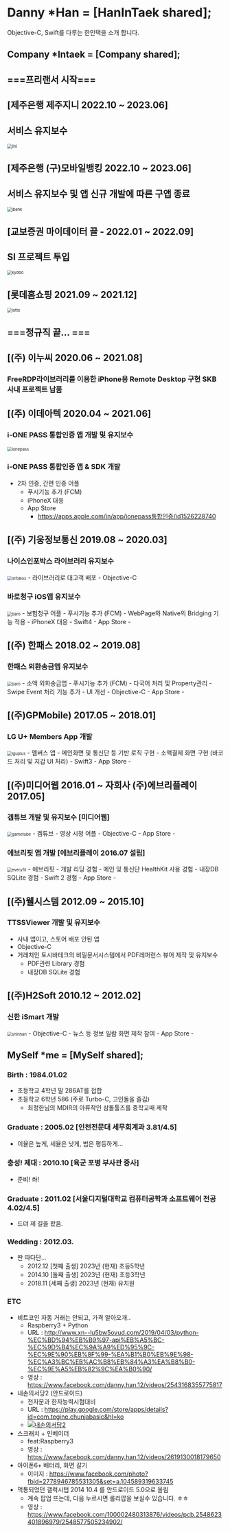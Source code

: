 # Danny *Han = [HanInTaek shared];

Objective-C, Swift를 다루는 한인택을 소개 합니다.

## Company *Intaek = [Company shared];

## ===프리랜서 시작===

## [제주은행 제주지니 2022.10 ~ 2023.06]
## 서비스 유지보수
<img src="https://darkhani.github.io/Myself/jini.png" alt="jini" style="zoom:67%;" />

## [제주은행 (구)모바일뱅킹 2022.10 ~ 2023.06]
## 서비스 유지보수 및 앱 신규 개발에 따른 구앱 종료
<img src="https://darkhani.github.io/Myself/jbank.png" alt="jbank" style="zoom:67%;" />

## [교보증권 마이데이터 끌 - 2022.01 ~ 2022.09]
## SI 프로젝트 투입
<img src="https://darkhani.github.io/Myself/kkl.png" alt="kyobo" style="zoom:67%;" />

## [롯데홈쇼핑 2021.09 ~ 2021.12]

<img src="https://darkhani.github.io/Myself/lotteHomeshoping.png" alt="lotte" style="zoom:67%;" />

## ===정규직 끝... ===

## [(주) 이누씨 2020.06 ~ 2021.08]

### FreeRDP라이브러리를 이용한 iPhone용 Remote Desktop 구현 SKB 사내 프로젝트 납품

## [(주) 이데아텍 2020.04 ~ 2021.06]

### i-ONE PASS 통합인증 앱 개발 및 유지보수

<img src="https://darkhani.github.io/Myself/ionepass.png" alt="ionepass" style="zoom:67%;" />

### i-ONE PASS 통합인증 앱 & SDK 개발

- 2차 인증, 간편 인증 어플
  - 푸시기능 추가 (FCM) 
  - iPhoneX 대응
  - App Store
    - <https://apps.apple.com/in/app/ionepass통합인증/id1526228740>

## [(주) 기웅정보통신 2019.08 ~ 2020.03]

### 나이스인포박스 라이브러리 유지보수

<img src="https://darkhani.github.io/Myself/InfoBox.png" alt="InfoBox" style="zoom:67%;" />
- 라이브러리로 대고객 배포
- Objective-C

### 바로청구 iOS앱 유지보수

<img src="https://darkhani.github.io/Myself/baro.png" alt="baro" style="zoom:67%;" />
- 보험청구 어플
    - 푸시기능 추가 (FCM)
    - WebPage와 Native의 Bridging 기능 적용 
    - iPhoneX 대응
    - Swift4
- App Store
    - <https://apps.apple.com/kr/app/%EC%8B%A4%EC%86%90%EB%B3%B4%ED%97%98-%EB%B0%94%EB%A1%9C%EC%B2%AD%EA%B5%AC/id1296713322>

## [(주) 한패스 2018.02 ~ 2019.08]

### 한패스 외환송금앱 유지보수

<img src="https://darkhani.github.io/Myself/hanpass.png" alt="baro" style="zoom:67%;" />
- 소액 외화송금앱
    - 푸시기능 추가 (FCM)
    - 다국어 처리 및 Property관리
    - Swipe Event 처리 기능 추가
    - UI 개선
    - Objective-C
- App Store
    - <https://apps.apple.com/kr/app/%ED%95%9C%ED%8C%A8%EC%8A%A4-%EA%B0%84%ED%8E%B8%ED%95%B4%EC%99%B8%EC%86%A1%EA%B8%88/id1344407760>

## [(주)GPMobile) 2017.05 ~ 2018.01]

### LG U+ Members App 개발

<img src="https://darkhani.github.io/Myself/lguplus.png" alt="lguplus" style="zoom:67%;" />
- 멤버스 앱
    - 메인화면 및 통신단 등 기반 로직 구현
    - 소액결제 화면 구현 (바코드 처리 및 지갑 UI 처리)
    - Swift3
- App Store
  - <https://apps.apple.com/kr/app/u-%EB%A9%A4%EB%B2%84%EC%8A%A4/id958811075>

## [(주)미디어웹 2016.01 ~ 자회사 (주)에브리플레이 2017.05]

### 겜튜브 개발 및 유지보수 [미디어웹]

<img src="https://darkhani.github.io/Myself/gametube.png" alt="gametube" style="zoom:67%;" />
- 겜튜브
    - 영상 시청 어플
    - Objective-C
- App Store
    - <https://apps.apple.com/us/app/%EA%B2%9C%ED%8A%9C%EB%B8%8C/id1090281841?l=ko>

### 에브리핏 앱 개발 [에브리플레이 2016.07 설립]

<img src="https://darkhani.github.io/Myself/everyfit.png" alt="everyfit" style="zoom:67%;" />
- 에브리핏
    - 개발 리딩 경험
    - 메인 및 통신단 HealthKit 사용 경험
    - 내장DB SQLite 경험
    - Swift 2 경험
- App Store
    - <https://apps.apple.com/kr/app/%EC%97%90%EB%B8%8C%EB%A6%AC%ED%95%8F-%EC%9A%B4%EB%8F%99-%EB%B7%B0%ED%8B%B0%EC%97%90-%EC%95%88%EC%8B%AC%EC%9D%84-%EB%8D%94%ED%95%98%EB%8B%A4/id1179617615>

## [(주)웰시스템 2012.09 ~ 2015.10]

### TTSSViewer 개발 및 유지보수

- 사내 앱이고, 스토어 배포 안된 앱
- Objective-C
- 거래처인 토시바테크의 비밀문서시스템에서 PDF레퍼런스 뷰어 제작 및 유지보수
  - PDF관련 Library 경험 
  - 내장DB SQLite 경험

## [(주)H2Soft 2010.12 ~ 2012.02]

### 신한 iSmart 개발

<img src="https://darkhani.github.io/Myself/shinhan.png" alt="shinhan" style="zoom:67%;" />
- Objective-C
- 뉴스 등 정보 일람 화면 제작 참여
- App Store
    - <https://apps.apple.com/kr/app/%EC%8B%A0%ED%95%9Ci-mobile/id772871884>

## MySelf *me = [MySelf shared];

### Birth : 1984.01.02

- 초등학교 4학년 말 286AT를 접합
- 초등학교 6학년 586 (주로 Turbo-C, 고인돌을 즐김) 
  - 최정한님의 MDIR의 아류작인 삼돌툴즈를 중학교때 제작

### Graduate : 2005.02 [인천전문대 세무회계과 3.81/4.5]

- 이율은 높게, 세율은 낮게, 법은 평등하게...

### 충성! 제대 : 2010.10 [육군 포병 부사관 중사]

- 준비! 쏴!

### Graduate : 2011.02 [서울디지털대학교 컴퓨터공학과 소프트웨어 전공 4.02/4.5]

- 드뎌 제 길을 왔음.

### Wedding : 2012.03.

- 딴 따다단...
  - 2012.12 [첫째 출생] 2023년 (현재) 초등5학년
  - 2014.10 [둘째 출생] 2023년 (현재) 초등3학년
  - 2018.11 [세째 출생] 2023년 (현재) 유치원

### ETC

- 비트코인 자동 거래는 안되고, 가격 알아오개..
  - Raspberry3 + Python
  - URL : <http://www.xn--lu5bw5ovud.com/2019/04/03/python-%EC%BD%94%EB%B9%97-api%EB%A5%BC-%EC%9D%B4%EC%9A%A9%ED%95%9C-%EC%9E%90%EB%8F%99-%EA%B1%B0%EB%9E%98-%EC%A3%BC%EB%AC%B8%EB%84%A3%EA%B8%B0-%EC%9E%A5%EB%82%9C%EA%B0%90/>
  - 영상 : <https://www.facebook.com/danny.han.12/videos/2543168355775817>
- 내손의서당2 (안드로이드)
  - 천자문과 한자능력시험대비
  - URL : <https://play.google.com/store/apps/details?id=com.tegine.chunjabasic&hl=ko>
  - [![내손의서당2]()](https://www.youtube.com/watch?v=aFptDhXAqCg "내손의서당2 동작영상")
- 스크래치 + 인베이더 
  - feat:Raspberry3
  - 영상 : <https://www.facebook.com/danny.han.12/videos/2619130018179650>
- 아이폰6+ 배터리, 화면 갈기
  - 이미지 : <https://www.facebook.com/photo?fbid=2778946785531305&set=a.104589319633745>
- 먹통되었던 갤럭시탭 2014 10.4 를 안드로이드 5.0으로 올림
  - 계속 팝업 뜨는데, 다음 누르시면 롤리팝을 보실수 있습니다. ㅎㅎ
  - 영상 : <https://www.facebook.com/100002480313876/videos/pcb.2548623401896979/2548577505234902/>
